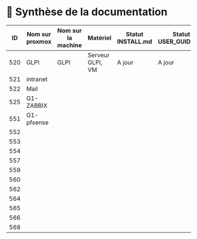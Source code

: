 # 📜 Synthèse de la documentation 

| ID  | Nom sur proxmox | Nom sur la machine | Matériel         | Statut INSTALL.md | Statut USER_GUIDE.md |
| --- | --------------- | ------------------ | ---------------- | ----------------- | -------------------- |
| 520 | GLPI            | GLPI               | Serveur GLPI, VM | A jour            | A jour               |
| 521 | intranet        |
| 522 | Mail            |
| 525 | G1-ZABBIX       |
| 551 | G1-pfsense      |
| 552 |
| 553 |
| 554 |
| 557 |
| 559 |
| 560 |
| 562 |
| 564 |
| 565 |
| 566 |
| 568 |
